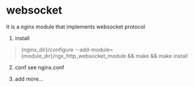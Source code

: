 websocket
=========

It is a nginx module that implements websocket protocol

1. install
> {nginx_dir}/configure --add-module={module_dir}/ngx_http_websocket_module && make && make install

2. conf
  see nginx.conf
  
3. add more...
